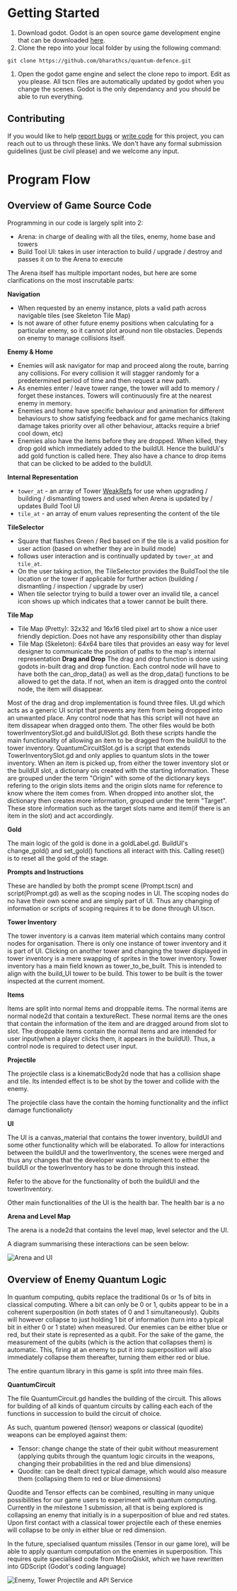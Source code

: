# Getting Started

1. Download godot. Godot is an open source game development engine that can be downloaded [here](https://https://godotengine.org/download/windows).
1. Clone the repo into your local folder by using the following command:

```shell
git clone https://github.com/bharathcs/quantum-defence.git
```

1. Open the godot game engine and select the clone repo to import. Edit as you please. All tscn files are automatically updated by godot when you change the scenes. Godot is the only dependancy and you should be able to run everything.

## Contributing

If you would like to help [report bugs](https://github.com/bharathcs/quantum-defence/issues) or [write code](https://github.com/bharathcs/quantum-defence/pulls) for this project, you can reach out to us through these links. We don't have any formal submission guidelines (just be civil please) and we welcome any input.

# Program Flow

## Overview of Game Source Code

Programming in our code is largely split into 2:

- Arena: in charge of dealing with all the tiles, enemy, home base and towers
- Build Tool UI: takes in user interaction to build / upgrade / destroy and passes it on to the Arena to execute

The Arena itself has multiple important nodes, but here are some clarifications on the most inscrutable parts:

**Navigation**

- When requested by an enemy instance, plots a valid path across navigable tiles (see Skeleton Tile Map)
- Is not aware of other future enemy positions when calculating for a particular enemy, so it cannot plot around non tile obstacles. Depends on enemy to manage collisions itself.

**Enemy & Home**

- Enemies will ask navigator for map and proceed along the route, barring any collisions. For every collision it will stagger randomly for a predetermined period of time and then request a new path.
- As enemies enter / leave tower range, the tower will add to memory / forget these instances. Towers will continuously fire at the nearest enemy in memory.
- Enemies and home have specific behaviour and animation for different behaviours to show satisfying feedback and for game mechanics (taking damage takes priority over all other behaviour, attacks require a brief cool down, etc)
- Enemies also have the items before they are dropped. When killed, they drop gold which immediately added to the buildUI. Hence the buildUi's add gold function is called here. They also have a chance to drop items that can be clicked to be added to the buildUI.

**Internal Representation**

- `tower_at` - an array of Tower [WeakRefs](https://docs.godotengine.org/en/stable/classes/class_weakref.html) for use when upgrading / building / dismantling towers and used when Arena is updated by / updates Build Tool UI
- `tile_at` - an array of enum values representing the content of the tile

**TileSelector**

- Square that flashes Green / Red based on if the tile is a valid position for user action (based on whether they are in build mode)
- follows user interaction and is continually updated by `tower_at` and `tile_at`.
- On the user taking action, the TileSelector provides the BuildTool the tile location or the tower if applicable for further action (building / dismantling / inspection / upgrade by user)
- When tile selector trying to build a tower over an invalid tile, a cancel icon shows up which indicates that a tower cannot be built there.

**Tile Map**

- Tile Map (Pretty): 32x32 and 16x16 tiled pixel art to show a nice user friendly depiction. Does not have any responsibility other than display
- Tile Map (Skeleton): 64x64 bare tiles that provides an easy way for level designer to communicate the position of paths to the map's internal representation
**Drag and Drop**
The drag and drop function is done using godots in-built drag and drop function. Each control node will have to
have both the can_drop_data() as well as the drop_data() functions to be allowed to get the data. If not, when an 
item is dragged onto the control node, the item will disappear. 

Most of the drag and drop implementation is found three files. UI.gd which acts as a generic UI script that prevents 
any item from being dropped into an unwanted place. Any control node that has this script will not have an item
dissapear when dragged onto them. The other files would be both towerInventorySlot.gd and buildUISlot.gd. Both these scripts handle the main functionality of allowing an item to be dragged from the buildUI to the tower inventory.
QuantumCircuitSlot.gd is a script that extends TowerInventorySlot.gd and only applies to quantum slots in the
tower inventory. When an item is picked up, from either the tower inventory slot or the buildUI slot, a dictionary ois created with the starting information. These are grouped under the term "Origin" with some of the dictionary keys refering to the origin slots items and the origin slots name for reference to know where the item comes from. When dropped into another slot, the dictionary then creates more information, grouped under the term "Target". These store information such as the target slots name and item(if there is an item in the slot) and act accordingly.


**Gold**

The main logic of the gold is done in a goldLabel.gd. BuildUI's change_gold() and set_gold() functions all interact
with this. Calling reset() is to reset all the gold of the stage.


**Prompts and Instructions**

These are handled by both the prompt scene (Prompt.tscn) and script(Prompt.gd) as well as the scoping nodes in UI.
The scoping nodes do no have their own scene and are simply part of UI. Thus any changing of information or scripts of scoping requires it to be done through UI.tscn. 

**Tower Inventory**

The tower inventory is a canvas item material which contains many control nodes for organisation.
There is only one instance of tower inventory and it is part of UI. Clicking on another tower and changing the
tower displayed in tower inventory is a mere swapping of sprites in the tower inventory. Tower inventory has a
main field known as tower_to_be_built. This is intended to align with the build_UI tower to be build. This tower
to be built is the tower inspected at the current moment. 

**Items**

Items are split into normal items and droppable items.
The normal items are normal node2d that contain a textureRect.
These normal items are the ones that contain the information
of the item and are dragged around from slot to slot.
The droppable items contain the normal items and are intended
for user input(when a player clicks them, it appears in the buildUI). Thus, a control node is required to detect
user input.


**Projectile**

The projectile class is a kinematicBody2d node that has a collision shape and tile. Its intended effect is
to be shot by the tower and collide with the enemy. 

The projectile class have the contain the homing functionality and the inflict damage functionalioty


**UI**

The UI is a canvas_material that contains the tower inventory, buildUI and some other functionality which will
be elaborated. To allow for interactions between the buildUI and the towerInventory, the scenes were merged and
thus any changes that the developer wants to implement to either the buildUI or the towerInventory has to be done
through this instead. 

Refer to the above for the functionality of both the buildUI and the towerInventory.

Other main functionalities of the UI is the health bar. The health bar is a no


**Arena and Level Map**

The arena is a node2d that contains the level map, level selector and the UI.

A diagram summarising these interactions can be seen below:

![Arena and UI](./assets/arena-and-ui-interaction.png)

## Overview of Enemy Quantum Logic

In quantum computing, qubits replace the traditional 0s or 1s of bits in classical computing.
Where a bit can only be 0 or 1, qubits appear to be in a coherent superposition (in _both_ states of 0 and 1 simultaneously).
Qubits will however collapse to just holding 1 bit of information (turn into a typical bit in either 0 or 1 state) when measured.
Our enemies can be either blue or red, but their state is represented as a qubit.
For the sake of the game, the measurement of the qubits (which is the action that collapses them) is automatic.
This, firing at an enemy to put it into superposition will also immediately collapse them thereafter, turning them
either red or blue. 


The entire quantum library in this game is split into three
main files.

**QuantumCircuit**

The file QuantumCircuit.gd handles the building of the circuit. This allows for building of all kinds of quantum
circuits by calling each each of the functions in succession to build the circuit of choice.

As such, quantum powered (tensor) weapons or classical (quodite) weapons can be employed against them:

- Tensor: change change the state of their qubit without measurement (applying qubits through the quantum logic circuits in the weapons, changing their probabilities in the red and blue dimensions)
- Quodite: can be dealt direct typical damage, which would also measure them (collapsing them to red or blue dimensions)

Quodite and Tensor effects can be combined, resulting in many unique possibilities for our game users to experiment with quantum computing.
Currently in the milestone 1 submission, all that is being explored is collapsing an enemy that initially is in a superposition of blue and red states.
Upon first contact with a classical tower projectile each of these enemies will collapse to be only in either blue or red dimension.

In the future, specialised quantum missiles (Tensor in our game lore), will be able to apply quantum computation on the enemies in superposition.
This requires quite specialised code from MicroQiskit, which we have rewritten into GDScript (Godot's coding language)

![Enemy, Tower Projectile and API Service](./assets/enemy-projectile-api.png)
